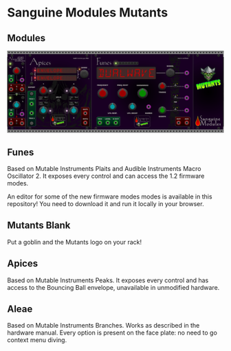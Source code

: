 # Sanguine Modules Mutants

## Modules

![alt text](pics/mutants_modules.png)

## Funes

Based on Mutable Instruments Plaits and Audible Instruments Macro Oscillator 2. It exposes every control and can access the 1.2 firmware modes.

An editor for some of the new firmware modes modes is available in this repository! You need to download it and run it locally in your browser.

## Mutants Blank

Put a goblin and the Mutants logo on your rack!

## Apices

Based on Mutable Instruments Peaks. It exposes every control and has access to the Bouncing Ball envelope, unavailable in unmodified hardware.

## Aleae

Based on Mutable Instruments Branches. Works as described in the hardware manual. Every option is present on the face plate: no need to go context menu diving.